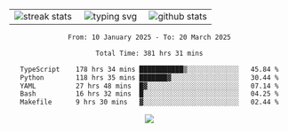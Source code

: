 <div align="center">
  <table style="border: none;" border="0" cellspacing="0" cellpadding="0">
    <tr>
      <td align="center" width="33%">
        <img src="https://github-readme-streak-stats.herokuapp.com/?user=kurtismassey&theme=tokyonight&hide_border=true" alt="streak stats" />
      </td>
      <td align="center" width="33%">
        <img src="https://readme-typing-svg.herokuapp.com/?font=Fira+Code&weight=600&size=15&duration=4000&pause=1000&color=00FF00&center=true&vCenter=true&random=false&width=150&lines=Hey%2C+I%27m+Kurtis!" alt="typing svg" />
      </td>
      <td align="center" width="33%">
        <img src="https://github-readme-stats.vercel.app/api?username=kurtismassey&show_icons=true&theme=tokyonight&hide_title=true" alt="github stats" />
      </td>
    </tr>
  </table>
</div>
<div align="center">

<!--START_SECTION:waka-->

```txt
From: 10 January 2025 - To: 20 March 2025

Total Time: 381 hrs 31 mins

TypeScript    178 hrs 34 mins ███████████▒░░░░░░░░░░░░░   45.84 %
Python        118 hrs 35 mins ███████▓░░░░░░░░░░░░░░░░░   30.44 %
YAML          27 hrs 48 mins  █▓░░░░░░░░░░░░░░░░░░░░░░░   07.14 %
Bash          16 hrs 32 mins  █░░░░░░░░░░░░░░░░░░░░░░░░   04.25 %
Makefile      9 hrs 30 mins   ▓░░░░░░░░░░░░░░░░░░░░░░░░   02.44 %
```

<!--END_SECTION:waka-->

  <img src="https://github-readme-activity-graph.vercel.app/graph?username=kurtismassey&theme=tokyo-night&hide_border=true&custom_title=Contribution%20Graph" />

</div>